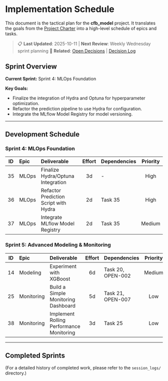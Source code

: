 # Implementation Schedule

This document is the tactical plan for the **cfb_model** project. It translates the goals from the
[Project Charter](../project_org/project_charter.md) into a high-level schedule of epics and tasks.

> 📋 **Last Updated**: 2025-10-11 | **Next Review**: Weekly Wednesday sprint planning
> 🔗 **Related**: [Open Decisions](../project_org/open_decisions.md) | [Decision Log](../decisions/decision_log.md)

## Sprint Overview

**Current Sprint:** Sprint 4: MLOps Foundation

**Key Goals:**
- Finalize the integration of Hydra and Optuna for hyperparameter optimization.
- Refactor the prediction pipeline to use Hydra for configuration.
- Integrate the MLflow Model Registry for model versioning.

---

## Development Schedule

### Sprint 4: MLOps Foundation

| ID | Epic | Deliverable | Effort | Dependencies | Priority |
|:--:|:---|:---|:---:|:---|:---:|
| 35 | MLOps | Finalize Hydra/Optuna Integration | 3d | - | High |
| 36 | MLOps | Refactor Prediction Script with Hydra | 2d | Task 35 | High |
| 37 | MLOps | Integrate MLflow Model Registry | 2d | Task 35 | Medium |

### Sprint 5: Advanced Modeling & Monitoring

| ID | Epic | Deliverable | Effort | Dependencies | Priority |
|:--:|:---|:---|:---:|:---|:---:|
| 14 | Modeling | Experiment with XGBoost | 6d | Task 20, OPEN-002 | Medium |
| 25 | Monitoring | Build a Simple Monitoring Dashboard | 5d | Task 21, OPEN-007 | Low |
| 38 | Monitoring | Implement Rolling Performance Monitoring | 3d | Task 25 | Low |

---

## Completed Sprints

(For a detailed history of completed work, please refer to the `session_logs/` directory.)